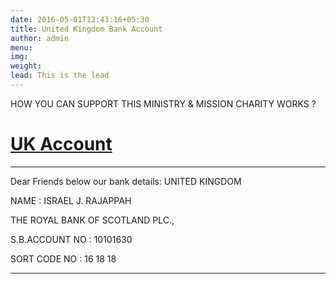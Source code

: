 ```yaml
---
date: 2016-05-01T12:43:16+05:30
title: United Kingdom Bank Account
author: admin
menu: 
img: 
weight: 
lead: This is the lead 
---
```

HOW YOU CAN SUPPORT THIS MINISTRY & MISSION CHARITY WORKS ?
 
 <a href="http://www.israelrajappah.com/ukac"><h1>UK Account</a></h1>  
 
-----------------------------------------------------------------------------------------------------------------------
Dear Friends below our bank details:
UNITED KINGDOM

NAME  :   ISRAEL J. RAJAPPAH

THE ROYAL BANK OF SCOTLAND PLC.,

S.B.ACCOUNT NO :  10101630

SORT CODE NO    :   16 18 18

-------------------------------------------------------------------------------------------------------------------